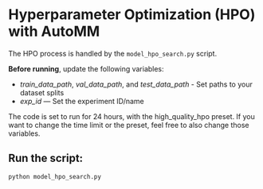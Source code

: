 # Hyperparameter Optimization (HPO) with AutoMM

  The HPO process is handled by the `model_hpo_search.py` script.

  **Before running**, update the following variables: 
   - *train_data_path*, *val_data_path*, and *test_data_path* - Set paths to your dataset splits
   - *exp_id* — Set the experiment ID/name

   The code is set to run for 24 hours, with the high_quality_hpo preset. If you want to change the time limit or the preset, feel free to also change those variables.

## Run the script:
```bash
python model_hpo_search.py
```